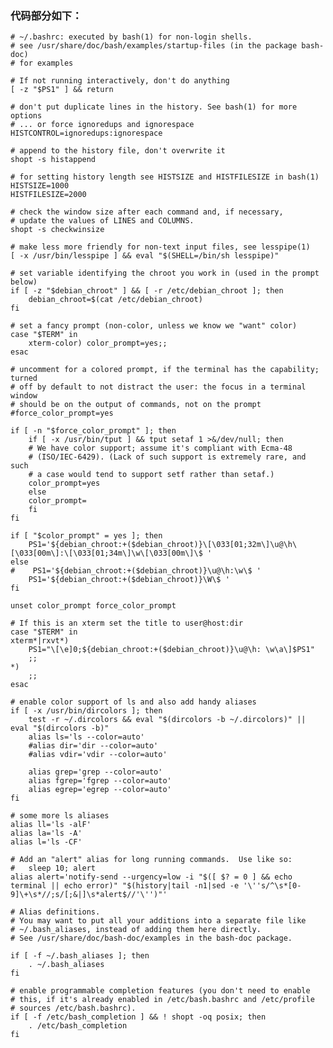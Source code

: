 ### 代码部分如下：
    # ~/.bashrc: executed by bash(1) for non-login shells.  
    # see /usr/share/doc/bash/examples/startup-files (in the package bash-doc)  
    # for examples
      
    # If not running interactively, don't do anything  
    [ -z "$PS1" ] && return  
      
    # don't put duplicate lines in the history. See bash(1) for more options  
    # ... or force ignoredups and ignorespace  
    HISTCONTROL=ignoredups:ignorespace  
      
    # append to the history file, don't overwrite it  
    shopt -s histappend  
      
    # for setting history length see HISTSIZE and HISTFILESIZE in bash(1)  
    HISTSIZE=1000  
    HISTFILESIZE=2000  
      
    # check the window size after each command and, if necessary,  
    # update the values of LINES and COLUMNS.  
    shopt -s checkwinsize  
      
    # make less more friendly for non-text input files, see lesspipe(1)  
    [ -x /usr/bin/lesspipe ] && eval "$(SHELL=/bin/sh lesspipe)"  
      
    # set variable identifying the chroot you work in (used in the prompt below)  
    if [ -z "$debian_chroot" ] && [ -r /etc/debian_chroot ]; then  
        debian_chroot=$(cat /etc/debian_chroot)  
    fi  
      
    # set a fancy prompt (non-color, unless we know we "want" color)  
    case "$TERM" in  
        xterm-color) color_prompt=yes;;  
    esac  
      
    # uncomment for a colored prompt, if the terminal has the capability; turned  
    # off by default to not distract the user: the focus in a terminal window  
    # should be on the output of commands, not on the prompt  
    #force_color_prompt=yes  
      
    if [ -n "$force_color_prompt" ]; then  
        if [ -x /usr/bin/tput ] && tput setaf 1 >&/dev/null; then  
        # We have color support; assume it's compliant with Ecma-48  
        # (ISO/IEC-6429). (Lack of such support is extremely rare, and such  
        # a case would tend to support setf rather than setaf.)  
        color_prompt=yes  
        else  
        color_prompt=  
        fi  
    fi  
      
    if [ "$color_prompt" = yes ]; then  
        PS1='${debian_chroot:+($debian_chroot)}\[\033[01;32m\]\u@\h\[\033[00m\]:\[\033[01;34m\]\w\[\033[00m\]\$ '  
    else  
    #    PS1='${debian_chroot:+($debian_chroot)}\u@\h:\w\$ '  
        PS1='${debian_chroot:+($debian_chroot)}\W\$ '  
    fi  
      
    unset color_prompt force_color_prompt  
      
    # If this is an xterm set the title to user@host:dir  
    case "$TERM" in  
    xterm*|rxvt*)  
        PS1="\[\e]0;${debian_chroot:+($debian_chroot)}\u@\h: \w\a\]$PS1"  
        ;;  
    *)  
        ;;  
    esac  
      
    # enable color support of ls and also add handy aliases  
    if [ -x /usr/bin/dircolors ]; then  
        test -r ~/.dircolors && eval "$(dircolors -b ~/.dircolors)" || eval "$(dircolors -b)"  
        alias ls='ls --color=auto'  
        #alias dir='dir --color=auto'  
        #alias vdir='vdir --color=auto'  
      
        alias grep='grep --color=auto'  
        alias fgrep='fgrep --color=auto'  
        alias egrep='egrep --color=auto'  
    fi  
      
    # some more ls aliases  
    alias ll='ls -alF'  
    alias la='ls -A'  
    alias l='ls -CF'  
      
    # Add an "alert" alias for long running commands.  Use like so:  
    #   sleep 10; alert  
    alias alert='notify-send --urgency=low -i "$([ $? = 0 ] && echo terminal || echo error)" "$(history|tail -n1|sed -e '\''s/^\s*[0-9]\+\s*//;s/[;&|]\s*alert$//'\'')"'  
      
    # Alias definitions.  
    # You may want to put all your additions into a separate file like  
    # ~/.bash_aliases, instead of adding them here directly.  
    # See /usr/share/doc/bash-doc/examples in the bash-doc package.  
      
    if [ -f ~/.bash_aliases ]; then  
        . ~/.bash_aliases  
    fi  
      
    # enable programmable completion features (you don't need to enable  
    # this, if it's already enabled in /etc/bash.bashrc and /etc/profile  
    # sources /etc/bash.bashrc).  
    if [ -f /etc/bash_completion ] && ! shopt -oq posix; then  
        . /etc/bash_completion  
    fi  